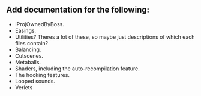 ## Add documentation for the following:
- IProjOwnedByBoss<T>.
- Easings.
- Utilities? Theres a lot of these, so maybe just descriptions of which each files contain?
- Balancing.
- Cutscenes.
- Metaballs.
- Shaders, including the auto-recompilation feature.
- The hooking features.
- Looped sounds.
- Verlets
